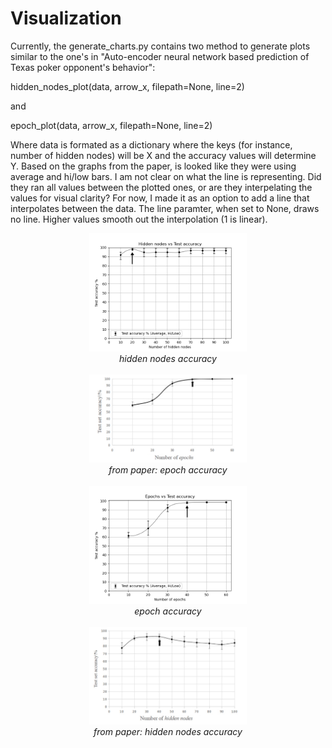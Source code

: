# Visualization

Currently, the generate_charts.py contains two method to generate plots similar to the one's in "Auto-encoder neural network based prediction of Texas poker opponent's behavior":

hidden_nodes_plot(data, arrow_x, filepath=None, line=2)

and

epoch_plot(data, arrow_x, filepath=None, line=2)

Where data is formated as a dictionary where the keys (for instance, number of hidden nodes) will be X and the accuracy values will determine Y. 
Based on the graphs from the paper, is looked like they were using average and hi/low bars. 
I am not clear on what the line is representing. Did they ran all values between the plotted ones, or are they interpelating the values for visual clarity?
For now, I made it as an option to add a line that interpolates between the data. The line paramter, when set to None, draws no line. Higher values smooth out the interpolation (1 is linear).

<p align="center">
  <img src="./charts/hidden_nodes_accuracy.png" width="50%"> 
  <br>
  <i>hidden nodes accuracy</i>
  <br>
  <br>

  <img src="./charts/ref_from_paper_epoch_accuracy.png" width="50%"> 
  <br>
  <i>from paper: epoch accuracy</i>
  <br>
  <br>

  <img src="./charts/epoch_accuracy.png" width="50%"> 
  <br>
  <i>epoch accuracy</i>
  <br>
  <br>
 
  <img src="./charts/ref_from_paper_hidden_nodes_accuracy.png" width="50%"> 
  <br>
  <i>from paper: hidden nodes accuracy</i>
  <br>
  <br>
</p>

